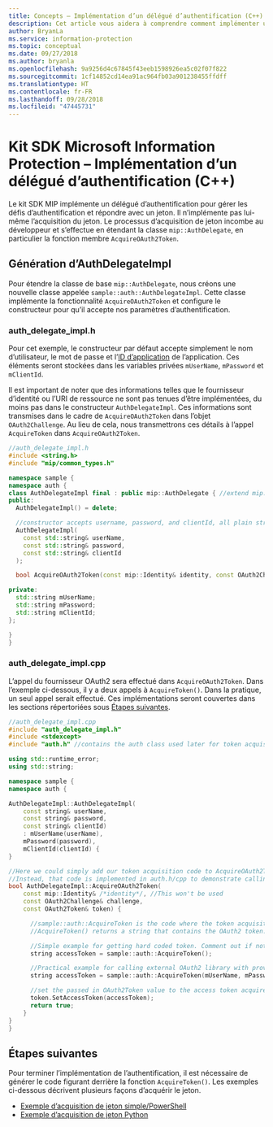 ```yaml
---
title: Concepts – Implémentation d’un délégué d’authentification (C++)
description: Cet article vous aidera à comprendre comment implémenter un délégué d’authentification dans C++.
author: BryanLa
ms.service: information-protection
ms.topic: conceptual
ms.date: 09/27/2018
ms.author: bryanla
ms.openlocfilehash: 9a9256d4c67845f43eeb1598926ea5c02f07f822
ms.sourcegitcommit: 1cf14852cd14ea91ac964fb03a901238455ffdff
ms.translationtype: HT
ms.contentlocale: fr-FR
ms.lasthandoff: 09/28/2018
ms.locfileid: "47445731"
---
```

# <a name="microsoft-information-protection-sdk---implementing-an-authentication-delegate-c"></a>Kit SDK Microsoft Information Protection – Implémentation d’un délégué d’authentification (C++)

Le kit SDK MIP implémente un délégué d’authentification pour gérer les défis d’authentification et répondre avec un jeton. Il n’implémente pas lui-même l’acquisition du jeton. Le processus d’acquisition de jeton incombe au développeur et s’effectue en étendant la classe `mip::AuthDelegate`, en particulier la fonction membre `AcquireOAuth2Token`.

## <a name="building-authdelegateimpl"></a>Génération d’AuthDelegateImpl

Pour étendre la classe de base `mip::AuthDelegate`, nous créons une nouvelle classe appelée `sample::auth::AuthDelegateImpl`. Cette classe implémente la fonctionnalité `AcquireOAuth2Token` et configure le constructeur pour qu’il accepte nos paramètres d’authentification.

### <a name="authdelegateimplh"></a>auth_delegate_impl.h

Pour cet exemple, le constructeur par défaut accepte simplement le nom d’utilisateur, le mot de passe et l’[ID d’application](/azure/active-directory/develop/developer-glossary.md#application-id-client-id) de l’application. Ces éléments seront stockées dans les variables privées `mUserName`, `mPassword` et `mClientId`.

Il est important de noter que des informations telles que le fournisseur d’identité ou l’URI de ressource ne sont pas tenues d’être implémentées, du moins pas dans le constructeur `AuthDelegateImpl`. Ces informations sont transmises dans le cadre de `AcquireOAuth2Token` dans l’objet `OAuth2Challenge`. Au lieu de cela, nous transmettrons ces détails à l’appel `AcquireToken` dans `AcquireOAuth2Token`.

```cpp
//auth_delegate_impl.h
#include <string.h>
#include "mip/common_types.h"

namespace sample {
namespace auth {
class AuthDelegateImpl final : public mip::AuthDelegate { //extend mip::AuthDelegate base class
public:
  AuthDelegateImpl() = delete;

  //constructor accepts username, password, and clientId, all plain strings.
  AuthDelegateImpl(
    const std::string& userName,
    const std::string& password,
    const std::string& clientId
  );

  bool AcquireOAuth2Token(const mip::Identity& identity, const OAuth2Challenge& challenge, OAuth2Token& token) override;

private:
  std::string mUserName;
  std::string mPassword;
  std::string mClientId;
};

}
}
```

### <a name="authdelegateimplcpp"></a>auth_delegate_impl.cpp

L’appel du fournisseur OAuth2 sera effectué dans `AcquireOAuth2Token`. Dans l’exemple ci-dessous, il y a deux appels à `AcquireToken()`. Dans la pratique, un seul appel serait effectué. Ces implémentations seront couvertes dans les sections répertoriées sous [Étapes suivantes](#next-steps).

```cpp
//auth_delegate_impl.cpp
#include "auth_delegate_impl.h"
#include <stdexcept>
#include "auth.h" //contains the auth class used later for token acquisition

using std::runtime_error;
using std::string;

namespace sample {
namespace auth {

AuthDelegateImpl::AuthDelegateImpl(
    const string& userName,
    const string& password,
    const string& clientId)
    : mUserName(userName),
    mPassword(password),
    mClientId(clientId) {
}

//Here we could simply add our token acquisition code to AcquireOAuth2Token
//Instead, that code is implemented in auth.h/cpp to demonstrate calling an external library
bool AuthDelegateImpl::AcquireOAuth2Token(
    const mip::Identity& /*identity*/, //This won't be used
    const OAuth2Challenge& challenge,
    const OAuth2Token& token) {

      //sample::auth::AcquireToken is the code where the token acquisition routine is implemented.
      //AcquireToken() returns a string that contains the OAuth2 token.

      //Simple example for getting hard coded token. Comment out if not used.
      string accessToken = sample::auth::AcquireToken();

      //Practical example for calling external OAuth2 library with provided authentication details.
      string accessToken = sample::auth::AcquireToken(mUserName, mPassword, mClientId, challenge.GetAuthority(), challenge.GetResource());  

      //set the passed in OAuth2Token value to the access token acquired by our provider
      token.SetAccessToken(accessToken);
      return true;
    }
}
}
```

## <a name="next-steps"></a>Étapes suivantes

Pour terminer l’implémentation de l’authentification, il est nécessaire de générer le code figurant derrière la fonction `AcquireToken()`. Les exemples ci-dessous décrivent plusieurs façons d’acquérir le jeton.

- [Exemple d’acquisition de jeton simple/PowerShell](concept-authentication-acquire-token-ps.md)
- [Exemple d’acquisition de jeton Python](concept-authentication-acquire-token-py.md)
